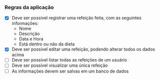 ### Regras da aplicação

- [X] Deve ser possível registrar uma refeição feita, com as seguintes informações:
    - Nome
    - Descrição
    - Data e Hora
    - Está dentro ou não da dieta
- [X] Deve ser possível editar uma refeição, podendo alterar todos os dados acima
- [ ] Deve ser possível listar todas as refeições de um usuário
- [ ] Deve ser possível visualizar uma única refeição
- [ ] As informações devem ser salvas em um banco de dados
